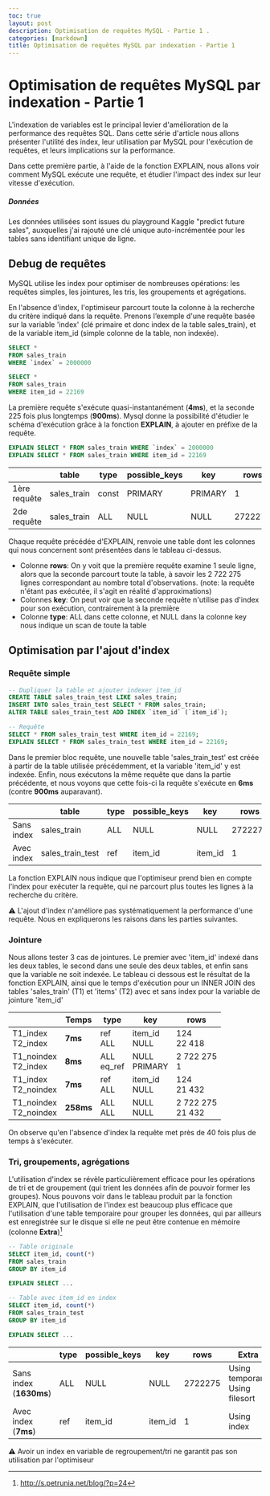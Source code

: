 ```yaml
---
toc: true
layout: post
description: Optimisation de requêtes MySQL - Partie 1 .
categories: [markdown]
title: Optimisation de requêtes MySQL par indexation - Partie 1
---
```


# Optimisation de requêtes MySQL par indexation - Partie 1

L'indexation de variables est le principal levier d'amélioration de la performance des requêtes SQL. Dans cette série d'article nous allons présenter l'utilité des index, leur utilisation par MySQL pour l'exécution de requêtes, et leurs implications sur la performance.

Dans cette première partie, à l'aide de la fonction EXPLAIN, nous allons voir comment MySQL exécute une requête, et étudier l'impact des index sur leur vitesse d'exécution.

##### Données

Les données utilisées sont issues du playground Kaggle "predict future sales", auxquelles j'ai rajouté une clé unique auto-incrémentée pour les tables sans identifiant unique de ligne.

## Debug de requêtes 

MySQL utilise les index pour optimiser de nombreuses opérations: les requêtes simples, les jointures, les tris, les groupements et agrégations.

En l'absence d'index, l'optimiseur parcourt toute la colonne à la recherche du critère indiqué dans la requête.
Prenons l’exemple d'une requête basée sur la variable 'index' (clé primaire et donc index de la table sales_train), et de la variable item_id (simple colonne de la table, non indexée).

```sql
SELECT *
FROM sales_train
WHERE `index` = 2000000

SELECT *
FROM sales_train
WHERE item_id = 22169
```

La première requête s'exécute quasi-instantanément (**4ms**), et la seconde 225 fois plus longtemps (**900ms**).
Mysql donne la possibilité d'étudier le schéma d'exécution grâce à la fonction **EXPLAIN**, à ajouter en préfixe de la requête.

```sql
EXPLAIN SELECT * FROM sales_train WHERE `index` = 2000000
EXPLAIN SELECT * FROM sales_train WHERE item_id = 22169
```

|              | table       | type  | possible_keys | key     | rows    |
| ------------ | ----------- | ----- | ------------- | ------- | ------- |
| 1ère requête | sales_train | const | PRIMARY       | PRIMARY | 1       |
| 2de requête  | sales_train | ALL   | NULL          | NULL    | 2722275 |

Chaque requête précédée d'EXPLAIN, renvoie une table dont les colonnes qui nous concernent sont présentées dans le tableau ci-dessus.

- Colonne **rows**: On y voit que la première requête examine 1 seule ligne, alors que la seconde parcourt toute la table, à savoir les 2 722 275 lignes correspondant au nombre total d'observations. (note: la requête n'étant pas exécutée, il s'agit en réalité d'approximations)
- Colonnes **key**: On peut voir que la seconde requête n'utilise pas d'index pour son exécution, contrairement à la première
- Colonne **type**: ALL dans cette colonne, et NULL dans la colonne key nous indique un scan de toute la table

## Optimisation par l'ajout d'index

### Requête simple

```sql
-- Dupliquer la table et ajouter indexer item_id
CREATE TABLE sales_train_test LIKE sales_train;
INSERT INTO sales_train_test SELECT * FROM sales_train;  
ALTER TABLE sales_train_test ADD INDEX `item_id` (`item_id`);

-- Requête
SELECT * FROM sales_train_test WHERE item_id = 22169;
EXPLAIN SELECT * FROM sales_train_test WHERE item_id = 22169;
```

Dans le premier bloc requête, une nouvelle table 'sales_train_test' est créée à partir de la table utilisée précédemment, et la variable 'item_id' y est indexée.
Enfin, nous exécutons la même requête que dans la partie précédente, et nous voyons que cette fois-ci la requête s'exécute en **6ms** (contre **900ms** auparavant).

|            | table            | type | possible_keys | key     | rows    |
| ---------- | ---------------- | ---- | ------------- | ------- | ------- |
| Sans index | sales_train      | ALL  | NULL          | NULL    | 2722275 |
| Avec index | sales_train_test | ref  | item_id       | item_id | 1       |

La fonction EXPLAIN nous indique que l'optimiseur prend bien en compte l'index pour exécuter la requête, qui ne parcourt plus toutes les lignes à la recherche du critère.

:warning: L'ajout d'index n'améliore pas systématiquement la performance d'une requête. Nous en expliquerons les raisons dans les parties suivantes.

### Jointure

Nous allons tester 3 cas de jointures. Le premier avec 'item_id' indexé dans les deux tables, le second dans une seule des deux tables, et enfin sans que la variable ne soit indexée.
Le tableau ci dessous est le résultat de la fonction EXPLAIN, ainsi que le temps d'exécution pour un INNER JOIN des tables 'sales_train' (T1) et 'items' (T2) avec et sans index pour la variable de jointure 'item_id'

|                            | Temps     | type            | key               | rows                  |
| -------------------------- | --------- | --------------- | ----------------- | --------------------- |
| T1_index<br />T2_index     | **7ms**   | ref<br />ALL    | item_id<br />NULL | 124<br />22 418       |
| T1_noindex<br />T2_index   | **8ms**   | ALL<br />eq_ref | NULL<br />PRIMARY | 2 722 275<br />1      |
| T1_index<br />T2_noindex   | **7ms**   | ref<br />ALL    | item_id<br />NULL | 124<br />21 432       |
| T1_noindex<br />T2_noindex | **258ms** | ALL<br />ALL    | NULL<br />NULL    | 2 722 275<br />21 432 |

On observe qu'en l'absence d'index la requête met près de 40 fois plus de temps à s'exécuter. 


### Tri, groupements, agrégations

L'utilisation d'index se révèle particulièrement efficace pour les opérations de tri et de groupement (qui trient les données afin de pouvoir former les groupes). Nous pouvons voir dans le tableau produit par la fonction EXPLAIN, que l'utilisation de l'index est beaucoup plus efficace que l'utilisation d'une table temporaire pour grouper les données, qui par ailleurs est enregistrée sur le disque si elle ne peut être contenue en mémoire (colonne **Extra**)[^1]

```sql
-- Table originale
SELECT item_id, count(*)
FROM sales_train
GROUP BY item_id

EXPLAIN SELECT ...

-- Table avec item_id en index
SELECT item_id, count(*)
FROM sales_train_test
GROUP BY item_id

EXPLAIN SELECT ...
```

|                         | type | possible_keys | key     | rows    | Extra                               |
| ----------------------- | ---- | ------------- | ------- | ------- | ----------------------------------- |
| Sans index (**1630ms**) | ALL  | NULL          | NULL    | 2722275 | Using temporary<br />Using filesort |
| Avec index (**7ms**)    | ref  | item_id       | item_id | 1       | Using index                         |

:warning: Avoir un index en variable de regroupement/tri ne garantit pas son utilisation par l'optimiseur



[^1]: http://s.petrunia.net/blog/?p=24
[^2]: "*Effective MySQL: Optimizing SQL Statements*"  Ronald Bradford
